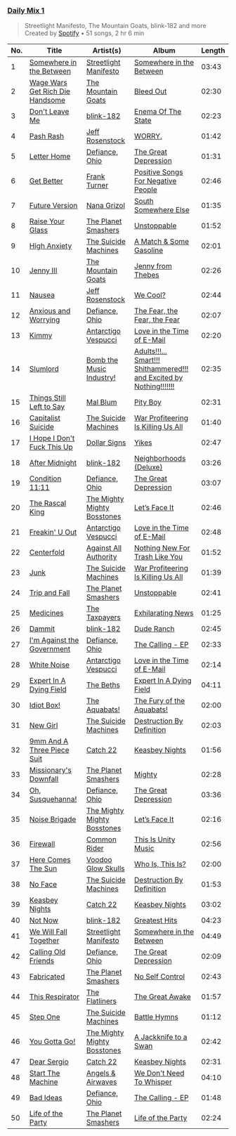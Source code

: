 ### [Daily Mix 1](https://open.spotify.com/playlist/37i9dQZF1E39Gzb56luQni)

> Streetlight Manifesto, The Mountain Goats, blink-182 and more<br>
> Created by [Spotify](https://open.spotify.com/user/spotify) • 51 songs, 2 hr 6 min

| No. | Title | Artist(s) | Album | Length |
|---|---|---|---|---|
| 1 | [Somewhere in the Between](https://open.spotify.com/track/5AVr59WGkOkzZgAn82ygHT) | [Streetlight Manifesto](https://open.spotify.com/artist/1OKOTYGoCE2buxTYMegJp7) | [Somewhere in the Between](https://open.spotify.com/album/0uecz2X2V83TuxOwJv7mgg) | 03:43 |
| 2 | [Wage Wars Get Rich Die Handsome](https://open.spotify.com/track/1NyJLkCmG29UfA6mv3jNGp) | [The Mountain Goats](https://open.spotify.com/artist/3hyGGjxu73JuzBa757H6R5) | [Bleed Out](https://open.spotify.com/album/20KGjm5xRROTqP0UY1EVRg) | 02:30 |
| 3 | [Don't Leave Me](https://open.spotify.com/track/1IAeSajljaXAkLZKXBZnE8) | [blink-182](https://open.spotify.com/artist/6FBDaR13swtiWwGhX1WQsP) | [Enema Of The State](https://open.spotify.com/album/652N05EcNH1a4bIlUixQE2) | 02:23 |
| 4 | [Pash Rash](https://open.spotify.com/track/4WaO8txBXmh3XWdXhUsH0Z) | [Jeff Rosenstock](https://open.spotify.com/artist/0wNZvrIMNUCs24G0wFg2D6) | [WORRY.](https://open.spotify.com/album/6ZiwdJgvbvWILwuObZc8wS) | 01:42 |
| 5 | [Letter Home](https://open.spotify.com/track/7dNEbiLeXtUZeJzNnbetEH) | [Defiance, Ohio](https://open.spotify.com/artist/275dFoyS7o1g1O4rFgy3Ix) | [The Great Depression](https://open.spotify.com/album/3ZVDkyDZpPah8FnbWJXQXG) | 01:31 |
| 6 | [Get Better](https://open.spotify.com/track/7nQ9OZQI52vqOyVM7UDhVm) | [Frank Turner](https://open.spotify.com/artist/27M9shmwhIjRo7WntpT9Rp) | [Positive Songs For Negative People](https://open.spotify.com/album/530GIDMdLsvcdYGC1MEGfB) | 02:46 |
| 7 | [Future Version](https://open.spotify.com/track/5xzf2RsrHJwbrlVUQYE5jr) | [Nana Grizol](https://open.spotify.com/artist/7FPO7WTShHCXnmVv7lhhZM) | [South Somewhere Else](https://open.spotify.com/album/0I2o0Ivz3uo7LxwWdM2AtO) | 01:35 |
| 8 | [Raise Your Glass](https://open.spotify.com/track/0PfwN1renAd78tKXLJQV1h) | [The Planet Smashers](https://open.spotify.com/artist/2wYNzTzigUWAeVLaxeRrg3) | [Unstoppable](https://open.spotify.com/album/1kJP7cQaT8xHYSKlknNiuS) | 01:52 |
| 9 | [High Anxiety](https://open.spotify.com/track/37QqfVWLgeq4IMCL6NawGA) | [The Suicide Machines](https://open.spotify.com/artist/31v7ijnAMVL9V7Uzr1sFcI) | [A Match & Some Gasoline](https://open.spotify.com/album/21hKbrq7JogaD0m9pelpD6) | 02:01 |
| 10 | [Jenny III](https://open.spotify.com/track/3oIErIfuvGEHXnAdITuIVb) | [The Mountain Goats](https://open.spotify.com/artist/3hyGGjxu73JuzBa757H6R5) | [Jenny from Thebes](https://open.spotify.com/album/7Apt3HIcgBQymESPCzQuGT) | 02:26 |
| 11 | [Nausea](https://open.spotify.com/track/0wn7AelIhpkAaO5lU1CEZ9) | [Jeff Rosenstock](https://open.spotify.com/artist/0wNZvrIMNUCs24G0wFg2D6) | [We Cool?](https://open.spotify.com/album/50bg2f6DaWI3gmsMzZ30mV) | 02:44 |
| 12 | [Anxious and Worrying](https://open.spotify.com/track/5x3bC1FE2lRWMT3lS09y1z) | [Defiance, Ohio](https://open.spotify.com/artist/275dFoyS7o1g1O4rFgy3Ix) | [The Fear, the Fear, the Fear](https://open.spotify.com/album/5uIyrU51uNK4kuFhZJqAuH) | 02:07 |
| 13 | [Kimmy](https://open.spotify.com/track/0nkTZ4aLVBwtZ9esvPgXyg) | [Antarctigo Vespucci](https://open.spotify.com/artist/574PYry9WzUvHwvtxmKKSW) | [Love in the Time of E-Mail](https://open.spotify.com/album/5RddM7DlVMenEItqNJRk6i) | 02:20 |
| 14 | [Slumlord](https://open.spotify.com/track/2VZJ0n2mYCfHIfcOKZ49U6) | [Bomb the Music Industry!](https://open.spotify.com/artist/7mmU5GuOoyxoBAgOZkSVj7) | [Adults!!!... Smart!!! Shithammered!!! and Excited by Nothing!!!!!!!](https://open.spotify.com/album/5fMVIwR3w08f6QoaPR2h7u) | 02:35 |
| 15 | [Things Still Left to Say](https://open.spotify.com/track/4aZq3QHHQHI5tCcjnhIES7) | [Mal Blum](https://open.spotify.com/artist/4tT8fWyOy0hVI7jo9fJmXX) | [Pity Boy](https://open.spotify.com/album/4YGMJS0WLOU318ITYqpYo5) | 02:31 |
| 16 | [Capitalist Suicide](https://open.spotify.com/track/5F32T9CwkZyfISmkI8vacG) | [The Suicide Machines](https://open.spotify.com/artist/31v7ijnAMVL9V7Uzr1sFcI) | [War Profiteering Is Killing Us All](https://open.spotify.com/album/7bzSjm5JfMNKqVsVNq5Ldd) | 01:40 |
| 17 | [I Hope I Don't Fuck This Up](https://open.spotify.com/track/75Gfe52V3GwydewbPqAAMe) | [Dollar Signs](https://open.spotify.com/artist/0zYk90uKGiMAangMvVzjL0) | [Yikes](https://open.spotify.com/album/1UuVs1rENm0X6aIeiCEpLt) | 02:47 |
| 18 | [After Midnight](https://open.spotify.com/track/27H8WsrkD5catdc3a2fCLV) | [blink-182](https://open.spotify.com/artist/6FBDaR13swtiWwGhX1WQsP) | [Neighborhoods (Deluxe)](https://open.spotify.com/album/2xSmzzqWM6cqaC92Hf7Dyv) | 03:26 |
| 19 | [Condition 11:11](https://open.spotify.com/track/1ze24O8m1ZIbrxLafPCcMk) | [Defiance, Ohio](https://open.spotify.com/artist/275dFoyS7o1g1O4rFgy3Ix) | [The Great Depression](https://open.spotify.com/album/3ZVDkyDZpPah8FnbWJXQXG) | 03:07 |
| 20 | [The Rascal King](https://open.spotify.com/track/2EeIsfOZ3RNXUahTLJXluT) | [The Mighty Mighty Bosstones](https://open.spotify.com/artist/5uYXMC13cIUulobh204QuK) | [Let’s Face It](https://open.spotify.com/album/5Q9CP8RlnRY3MfcRliWj6r) | 02:46 |
| 21 | [Freakin' U Out](https://open.spotify.com/track/6SRDTEntyn4C63oGhXB0We) | [Antarctigo Vespucci](https://open.spotify.com/artist/574PYry9WzUvHwvtxmKKSW) | [Love in the Time of E-Mail](https://open.spotify.com/album/5RddM7DlVMenEItqNJRk6i) | 02:48 |
| 22 | [Centerfold](https://open.spotify.com/track/7LvxxcDOMnFiNpVYXm9pVK) | [Against All Authority](https://open.spotify.com/artist/4zYmn9QW7Fzd7DzJsK9LyT) | [Nothing New For Trash Like You](https://open.spotify.com/album/2DiFhOHzVlFHDhqcSK6u1j) | 01:52 |
| 23 | [Junk](https://open.spotify.com/track/5wiVtla1mlIWteFBgKIfZE) | [The Suicide Machines](https://open.spotify.com/artist/31v7ijnAMVL9V7Uzr1sFcI) | [War Profiteering Is Killing Us All](https://open.spotify.com/album/7bzSjm5JfMNKqVsVNq5Ldd) | 01:39 |
| 24 | [Trip and Fall](https://open.spotify.com/track/4r2K2p1bnrOsXV3HLjGaJY) | [The Planet Smashers](https://open.spotify.com/artist/2wYNzTzigUWAeVLaxeRrg3) | [Unstoppable](https://open.spotify.com/album/1kJP7cQaT8xHYSKlknNiuS) | 02:41 |
| 25 | [Medicines](https://open.spotify.com/track/60Z3Cb1lYLpPfjiUxFQJ0n) | [The Taxpayers](https://open.spotify.com/artist/1QNEVFk8MjculKl5977kfy) | [Exhilarating News](https://open.spotify.com/album/2hcbT7uBs3VGlaXUTmdjER) | 01:25 |
| 26 | [Dammit](https://open.spotify.com/track/6WkSUgo1VdpzgtiXKlFPcY) | [blink-182](https://open.spotify.com/artist/6FBDaR13swtiWwGhX1WQsP) | [Dude Ranch](https://open.spotify.com/album/2CoVyQi2zIifUNBcVR0gEH) | 02:45 |
| 27 | [I'm Against the Government](https://open.spotify.com/track/4VbOjDapnSHrT1kbtTnIaW) | [Defiance, Ohio](https://open.spotify.com/artist/275dFoyS7o1g1O4rFgy3Ix) | [The Calling - EP](https://open.spotify.com/album/0ZSWaOoGnqyiME7UDCihhj) | 02:33 |
| 28 | [White Noise](https://open.spotify.com/track/5r6RoivgSORPkJbUcPts4I) | [Antarctigo Vespucci](https://open.spotify.com/artist/574PYry9WzUvHwvtxmKKSW) | [Love in the Time of E-Mail](https://open.spotify.com/album/5RddM7DlVMenEItqNJRk6i) | 02:14 |
| 29 | [Expert In A Dying Field](https://open.spotify.com/track/1bPcxJHusTrlr2Kj4kjK7e) | [The Beths](https://open.spotify.com/artist/7DjwIxbe8kpw4pqnzAMoin) | [Expert In A Dying Field](https://open.spotify.com/album/1nAQg0AjzpuT7lINu1J87y) | 04:11 |
| 30 | [Idiot Box!](https://open.spotify.com/track/069u8JGhOaDQrWb6J6y5WO) | [The Aquabats!](https://open.spotify.com/artist/0WgiEOrXlaXJGHKhkd9s4s) | [The Fury of the Aquabats!](https://open.spotify.com/album/3ytuNr6VyEkILS2PG14LCM) | 02:00 |
| 31 | [New Girl](https://open.spotify.com/track/7bFNtX22XJMy5TuEpQfa3C) | [The Suicide Machines](https://open.spotify.com/artist/31v7ijnAMVL9V7Uzr1sFcI) | [Destruction By Definition](https://open.spotify.com/album/6XN3a05K0LVycfy137CSvL) | 02:03 |
| 32 | [9mm And A Three Piece Suit](https://open.spotify.com/track/2BYJwdVcgfrGkRtVdZeX14) | [Catch 22](https://open.spotify.com/artist/1xgA0hENxpykh3AxlMBjlT) | [Keasbey Nights](https://open.spotify.com/album/2sFPd4EWqI4x6RsaeMqA8a) | 01:56 |
| 33 | [Missionary's Downfall](https://open.spotify.com/track/2zTd7PPyzGDbRUMQWQvnRt) | [The Planet Smashers](https://open.spotify.com/artist/2wYNzTzigUWAeVLaxeRrg3) | [Mighty](https://open.spotify.com/album/2xlb3sgZWju3qCgszPLWTZ) | 02:28 |
| 34 | [Oh, Susquehanna!](https://open.spotify.com/track/17WLsYuq1XzmkWhkwRvHZP) | [Defiance, Ohio](https://open.spotify.com/artist/275dFoyS7o1g1O4rFgy3Ix) | [The Great Depression](https://open.spotify.com/album/3ZVDkyDZpPah8FnbWJXQXG) | 03:36 |
| 35 | [Noise Brigade](https://open.spotify.com/track/1bK7KN946Oa4kCPQJJedCA) | [The Mighty Mighty Bosstones](https://open.spotify.com/artist/5uYXMC13cIUulobh204QuK) | [Let’s Face It](https://open.spotify.com/album/5Q9CP8RlnRY3MfcRliWj6r) | 02:16 |
| 36 | [Firewall](https://open.spotify.com/track/06SQIWyZMZuCOi5QgyYe4O) | [Common Rider](https://open.spotify.com/artist/69T2QHCVGz2Y4hbkkVqbqi) | [This Is Unity Music](https://open.spotify.com/album/7HGboM9ezeYIcQrrerNXeY) | 02:56 |
| 37 | [Here Comes The Sun](https://open.spotify.com/track/2W4Ce8rHALGtv2JoZeINyE) | [Voodoo Glow Skulls](https://open.spotify.com/artist/0t1X1ygK807hH0upA9lYJw) | [Who Is, This Is?](https://open.spotify.com/album/0xQkQHaAt66O0hqsA7gQAV) | 02:00 |
| 38 | [No Face](https://open.spotify.com/track/4EYjXjsii9P7q0v775lPR5) | [The Suicide Machines](https://open.spotify.com/artist/31v7ijnAMVL9V7Uzr1sFcI) | [Destruction By Definition](https://open.spotify.com/album/6XN3a05K0LVycfy137CSvL) | 01:53 |
| 39 | [Keasbey Nights](https://open.spotify.com/track/4XhzDUvgDIokNmvMtHsmOz) | [Catch 22](https://open.spotify.com/artist/1xgA0hENxpykh3AxlMBjlT) | [Keasbey Nights](https://open.spotify.com/album/2sFPd4EWqI4x6RsaeMqA8a) | 03:02 |
| 40 | [Not Now](https://open.spotify.com/track/7zJeCRSpSwxEreytaYTYvl) | [blink-182](https://open.spotify.com/artist/6FBDaR13swtiWwGhX1WQsP) | [Greatest Hits](https://open.spotify.com/album/5EsQ7956b4yaKtb1iptpJP) | 04:23 |
| 41 | [We Will Fall Together](https://open.spotify.com/track/0plo6KjgjTcRhj7Fn8oemk) | [Streetlight Manifesto](https://open.spotify.com/artist/1OKOTYGoCE2buxTYMegJp7) | [Somewhere in the Between](https://open.spotify.com/album/0uecz2X2V83TuxOwJv7mgg) | 04:49 |
| 42 | [Calling Old Friends](https://open.spotify.com/track/2zfwbzhrlDh93HGOAuoJO3) | [Defiance, Ohio](https://open.spotify.com/artist/275dFoyS7o1g1O4rFgy3Ix) | [The Great Depression](https://open.spotify.com/album/3ZVDkyDZpPah8FnbWJXQXG) | 02:09 |
| 43 | [Fabricated](https://open.spotify.com/track/2kV0XmwzlNilpe0A2ralta) | [The Planet Smashers](https://open.spotify.com/artist/2wYNzTzigUWAeVLaxeRrg3) | [No Self Control](https://open.spotify.com/album/5Dbg2fOic9W5bfMpiBMWzM) | 02:43 |
| 44 | [This Respirator](https://open.spotify.com/track/2z1BT5i3xLQwqYDYf3JyjS) | [The Flatliners](https://open.spotify.com/artist/6bx5jeXP6LSRVY29adUFdB) | [The Great Awake](https://open.spotify.com/album/5ru1vyXWiTP0wcCuOvwSWl) | 01:57 |
| 45 | [Step One](https://open.spotify.com/track/3XKah41iLnBH8LHyp7yAAA) | [The Suicide Machines](https://open.spotify.com/artist/31v7ijnAMVL9V7Uzr1sFcI) | [Battle Hymns](https://open.spotify.com/album/2MwN76QIF9LBBWzZckdRw7) | 01:12 |
| 46 | [You Gotta Go!](https://open.spotify.com/track/7MAF2f9zVxfTqX1kagwsaE) | [The Mighty Mighty Bosstones](https://open.spotify.com/artist/5uYXMC13cIUulobh204QuK) | [A Jackknife to a Swan](https://open.spotify.com/album/7ElMZ5U8MVbyD5A934UypS) | 02:42 |
| 47 | [Dear Sergio](https://open.spotify.com/track/7I3UBzjeevGDyKmaOG0ScH) | [Catch 22](https://open.spotify.com/artist/1xgA0hENxpykh3AxlMBjlT) | [Keasbey Nights](https://open.spotify.com/album/2sFPd4EWqI4x6RsaeMqA8a) | 02:31 |
| 48 | [Start The Machine](https://open.spotify.com/track/3xhPwNiagVUtTyqDv71MSU) | [Angels & Airwaves](https://open.spotify.com/artist/7xklw3WodFZiNNmQt3DIgp) | [We Don't Need To Whisper](https://open.spotify.com/album/55drvPTRV1FgJkuaztyS5X) | 04:10 |
| 49 | [Bad Ideas](https://open.spotify.com/track/4qJZPSEJEJQNANnpieK4eS) | [Defiance, Ohio](https://open.spotify.com/artist/275dFoyS7o1g1O4rFgy3Ix) | [The Calling - EP](https://open.spotify.com/album/0ZSWaOoGnqyiME7UDCihhj) | 01:48 |
| 50 | [Life of the Party](https://open.spotify.com/track/4jjnhkhjaZHp3OtKbyR5f1) | [The Planet Smashers](https://open.spotify.com/artist/2wYNzTzigUWAeVLaxeRrg3) | [Life of the Party](https://open.spotify.com/album/3otX5Lr7krnfvUyCu0NqdN) | 02:24 |
